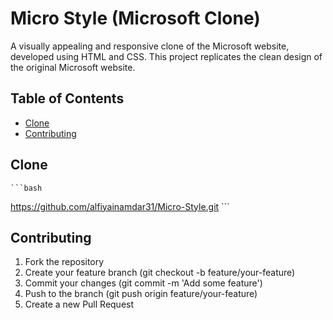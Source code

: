 # Micro Style (Microsoft Clone)
A visually appealing and responsive clone of the Microsoft website, developed using HTML and CSS. This project replicates the clean design of the original Microsoft website.

## Table of Contents

- [Clone](#Clone)
- [Contributing](#Contributing)

## Clone

    ```bash
   https://github.com/alfiyainamdar31/Micro-Style.git
    ```

## Contributing

1. Fork the repository
2. Create your feature branch (git checkout -b feature/your-feature)
3. Commit your changes (git commit -m 'Add some feature')
4. Push to the branch (git push origin feature/your-feature)
5. Create a new Pull Request

